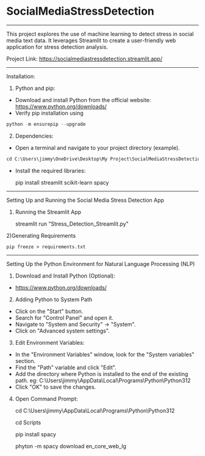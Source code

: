 # SocialMediaStressDetection

------------------------------------------------------------------------------------------------------------------------------------------------------------------------------------------------------------------------------------
This project explores the use of machine learning to detect stress in social media text data. It leverages Streamlit to create a user-friendly web application for stress detection analysis.

Project Link:
https://socialmediastressdetection.streamlit.app/

------------------------------------------------------------------------------------------------------------------------------------------------------------------------------------------------------------------------------------
Installation:

1) Python and pip:
 - Download and install Python from the official website: https://www.python.org/downloads/
 - Verify pip installation using  
```python
python -m ensurepip --upgrade
```	
 
2) Dependencies:

 - Open a terminal and navigate to your project directory (example).
```python
cd C:\Users\jimmy\OneDrive\Desktop\My Project\SocialMediaStressDetection\notebooks
```	
 
 - Install the required libraries:

	pip install streamlit scikit-learn spacy

------------------------------------------------------------------------------------------------------------------------------------------------------------------------------------------------------------------------------------
Setting Up and Running the Social Media Stress Detection App

1) Running the Streamlit App

	streamlit run "Stress_Detection_Streamlit.py"
 
2)Generating Requirements

	pip freeze > requirements.txt 

------------------------------------------------------------------------------------------------------------------------------------------------------------------------------------------------------------------------------------
Setting Up the Python Environment for Natural Language Processing (NLP)

1) Download and Install Python (Optional):
 - https://www.python.org/downloads/

2) Adding Python to System Path

 - Click on the "Start" button.
 - Search for "Control Panel" and open it.
 - Navigate to "System and Security" -> "System".
 - Click on "Advanced system settings".
 
 3) Edit Environment Variables:

 - In the "Environment Variables" window, look for the "System variables" section.
 - Find the "Path" variable and click "Edit".
 - Add the directory where Python is installed to the end of the existing path. eg: C:\Users\jimmy\AppData\Local\Programs\Python\Python312
 - Click "OK" to save the changes.
 
 4) Open Command Prompt:
 
	cd C:\Users\jimmy\AppData\Local\Programs\Python\Python312 
  
	cd Scripts	 
   
	pip install spacy 
  
	phyton -m spacy download en_core_web_lg

